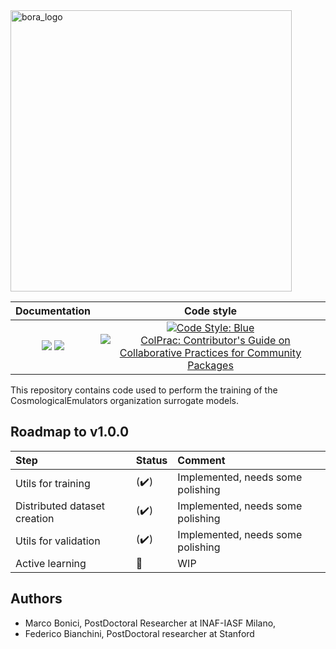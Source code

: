 <img width="450" alt="bora_logo" src="https://github.com/user-attachments/assets/f38e70f7-b252-4204-8141-f1cf8f3cadc8">

| **Documentation** | **Code style** |
|:--------:|:----------------:|
| [![](https://img.shields.io/badge/docs-dev-blue.svg)](https://cosmologicalemulators.github.io/EmulatorsTrainer.jl/dev) [![](https://img.shields.io/badge/docs-stable-blue.svg)](https://cosmologicalemulators.github.io/EmulatorsTrainer.jl/stable) | [![Code Style: Blue](https://img.shields.io/badge/code%20style-blue-4495d1.svg)](https://github.com/invenia/BlueStyle) [![ColPrac: Contributor's Guide on Collaborative Practices for Community Packages](https://img.shields.io/badge/ColPrac-Contributor's%20Guide-blueviolet)](https://github.com/SciML/ColPrac) |

This repository contains code used to perform the training of the CosmologicalEmulators organization surrogate models.

## Roadmap to v1.0.0

Step | Status| Comment
:------------ | :-------------| :-------------
Utils for training | (:heavy_check_mark:) | Implemented, needs some polishing
Distributed dataset creation | (:heavy_check_mark:) | Implemented, needs some polishing
Utils for validation | (:heavy_check_mark:) | Implemented, needs some polishing
Active learning | :construction: | WIP

## Authors

- Marco Bonici, PostDoctoral Researcher at INAF-IASF Milano,
- Federico Bianchini, PostDoctoral researcher at Stanford
